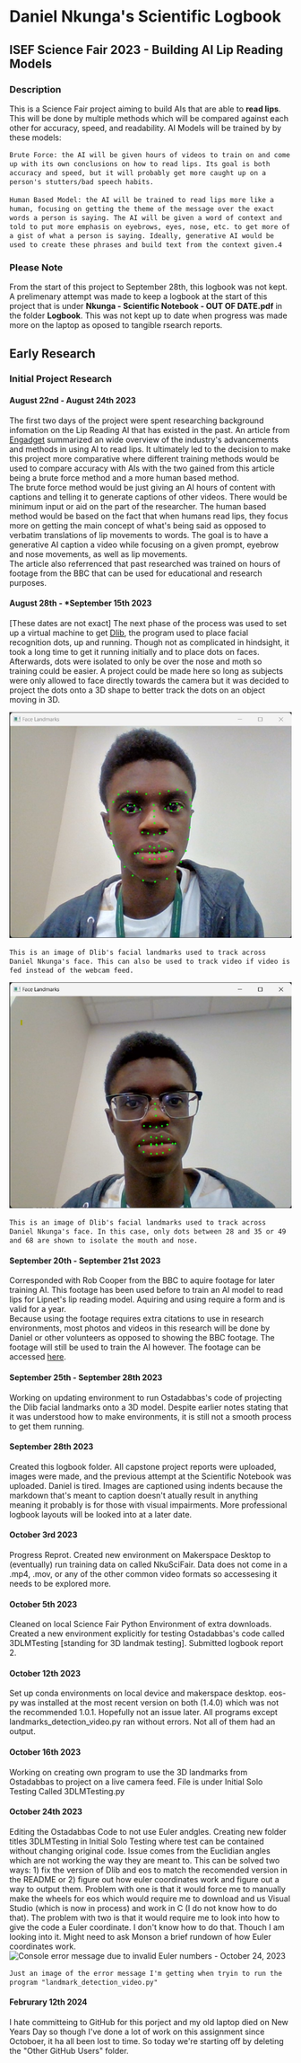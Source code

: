# Daniel Nkunga's Scientific Logbook
 
## ISEF Science Fair 2023 - Building AI Lip Reading Models

### Description
This is a Science Fair project aiming to build AIs that are able to **read lips**. This will be done by multiple methods which will be compared against each other for accuracy, speed, and readability. AI Models will be trained by by these models:
    
    Brute Force: the AI will be given hours of videos to train on and come up with its own conclusions on how to read lips. Its goal is both accuracy and speed, but it will probably get more caught up on a person's stutters/bad speech habits.
    
    Human Based Model: the AI will be trained to read lips more like a human, focusing on getting the theme of the message over the exact words a person is saying. The AI will be given a word of context and told to put more emphasis on eyebrows, eyes, nose, etc. to get more of a gist of what a person is saying. Ideally, generative AI would be used to create these phrases and build text from the context given.4

### Please Note
From the start of this project to September 28th, this logbook was not kept. A prelimenary attempt was made to keep a logbook at the start of this project that is under **Nkunga - Scientific Notebook - OUT OF DATE.pdf** in the folder **Logbook**. This was not kept up to date when progress was made more on the laptop as oposed to tangible rsearch reports. 

## Early Research

### Initial Project Research
#### August 22nd - August 24th 2023
The first two days of the project were spent researching background infomation on the Lip Reading AI that has existed in the past. An article from [Engadget](https://www.engadget.com/ai-is-already-better-at-lip-reading-that-we-are-183016968.html?guccounter=1) summarized an wide overview of the industry's advancements and methods in using AI to read lips. It ultimately led to the decision to make this project more comparative where different training methods would be used to compare accuracy with AIs with the two gained from this article being a brute force method and a more human based method.  
The brute force method would be just giving an AI hours of content with captions and telling it to generate captions of other videos. There would be minimum input or aid on the part of the researcher. The human based method would be based on the fact that when humans read lips, they focus more on getting the main concept of what's being said as opposed to verbatim translations of lip movements to words. The goal is to have a generative AI caption a video while focusing on a given prompt, eyebrow and nose movements, as well as lip movements.   
The article also referrenced that past researched was trained on hours of footage from the BBC that can be used for educational and research purposes. 

#### August 28th - *September 15th 2023
[These dates are not exact] 
The next phase of the process was used to set up a virtual machine to get [Dlib](http://dlib.net/face_landmark_detection.py.html), the program used to place facial recognition dots, up and running. Though not as complicated in hindsight, it took a long time to get it running initially and to place dots on faces.  
Afterwards, dots were isolated to only be over the nose and moth so training could be easier. A project could be made here so long as subjects were only allowed to face directly towards the camera but it was decided to project the dots onto a 3D shape to better track the dots on an object moving in 3D. 

![Dlib facial landmarks on Daniel's Face - September 28, 2023](/Logbook/Images/Facial_Landmarks_Initial.jpg)

    This is an image of Dlib's facial landmarks used to track across Daniel Nkunga's face. This can also be used to track video if video is fed instead of the webcam feed.  
![Dlib facial landmarks isolated across only mouth and nose - September 28, 2023](/Logbook/Images/Facial_Landmarks_Isolated.jpg)

    This is an image of Dlib's facial landmarks used to track across Daniel Nkunga's face. In this case, only dots between 28 and 35 or 49 and 68 are shown to isolate the mouth and nose.

#### September 20th - September 21st 2023
Corresponded with Rob Cooper from the BBC to aquire footage for later training AI. This footage has been used before to train an AI model to read lips for Lipnet's lip reading model. Aquiring and using require a form and is valid for a year.  
Because using the footage requires extra citations to use in research environments, most photos and videos in this research will be done by Daniel or other volunteers as opposed to showing the BBC footage. The footage will still be used to train the AI however. The footage can be accessed [here](https://www.robots.ox.ac.uk/~vgg/data/lip_reading/lrw1.html). 

#### September 25th - September 28th 2023
Working on updating environment to run Ostadabbas's code of projecting the Dlib facial landmarks onto a 3D model. Despite earlier notes stating that it was understood how to make environments, it is still not a smooth process to get them running. 

#### September 28th 2023
Created this logbook folder. All capstone project reports were uploaded, images were made, and the previous attempt at the Scientific Notebook was uploaded. Daniel is tired. Images are captioned using indents because the markdown that's meant to caption doesn't atually result in anything meaning it probably is for those with visual impairments. More professional logbook layouts will be looked into at a later date.

#### October 3rd 2023
Progress Reprot. Created new environment on Makerspace Desktop to (eventually) run training data on called NkuSciFair. Data does not come in a .mp4, .mov, or any of the other common video formats so accessesing it needs to be explored more. 


#### October 5th 2023
Cleaned on local Science Fair Python Environment of extra downloads. Created a new environment explicitly for testing Ostadabbas's code called 3DLMTesting [standing for 3D landmak testing]. Submitted logbook report 2. 

#### October 12th 2023
Set up conda environments on local device and makerspace desktop. eos-py was installed at the most recent version on both (1.4.0) which was not the recommended 1.0.1. Hopefully not an issue later. All programs except landmarks_detection_video.py ran without errors. Not all of them had an output.

#### October 16th 2023
Working on creating own program to use the 3D landmarks from Ostadabbas to project on a live camera feed. File is under Initial Solo Testing Called 3DLMTesting.py


#### October 24th 2023
Editing the Ostadabbas Code to not use Euler andgles. Creating new folder titles 3DLMTesting in Initial Solo Testing where test can be contained without changing original code. Issue comes from the Euclidian angles which are not working the way they are meant to. This can be solved two ways: 1) fix the version of Dlib and eos to match the recomended version in the README or 2) figure out how euler coordinates work and figure out a way to output them. Problem with one is that it would force me to manually make the wheels for eos which would require me to download and us Visual Studio (which is now in process) and work in C (I do not know how to do that). The problem with two is that it would require me to look into how to give the code a Euler coordinate. I don't know how to do that. Thouch I am looking into it. Might need to ask Monson a brief rundown of how Euler coordinates work. 
![Console error message due to invalid Euler numbers - October 24, 2023](/Logbook/Images/ConsoleErrorMessage#1.png)

    Just an image of the error message I'm getting when tryin to run the program "landmark_detection_video.py"

#### Februrary 12th 2024
I hate committeing to GitHub for this porject and my old laptop died on  New Years Day so though I've done a lot of work on this assignment since Octoboer, it ha all been lost to time. So today we're starting off by deleting the "Other GitHub Users" folder. 